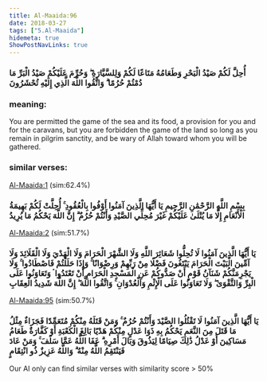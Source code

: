 ```yaml
---
title: Al-Maaida:96
date: 2018-03-27
tags: ["5.Al-Maaida"]
hidemeta: true 
ShowPostNavLinks: true 
---
```

### أُحِلَّ لَكُمْ صَيْدُ الْبَحْرِ وَطَعَامُهُ مَتَاعًا لَكُمْ وَلِلسَّيَّارَةِ ۖ وَحُرِّمَ عَلَيْكُمْ صَيْدُ الْبَرِّ مَا دُمْتُمْ حُرُمًا ۗ وَاتَّقُوا اللَّهَ الَّذِي إِلَيْهِ تُحْشَرُونَ
### meaning: 
You are permitted the game of the sea and its food, a provision for you and for the caravans, but you are forbidden the game of the land so long as you remain in pilgrim sanctity, and be wary of Allah toward whom you will be gathered.
### similar verses: 

[Al-Maaida:1](/5/1) (sim:62.4%)

### بِسْمِ اللَّهِ الرَّحْمَٰنِ الرَّحِيمِ يَا أَيُّهَا الَّذِينَ آمَنُوا أَوْفُوا بِالْعُقُودِ ۚ أُحِلَّتْ لَكُمْ بَهِيمَةُ الْأَنْعَامِ إِلَّا مَا يُتْلَىٰ عَلَيْكُمْ غَيْرَ مُحِلِّي الصَّيْدِ وَأَنْتُمْ حُرُمٌ ۗ إِنَّ اللَّهَ يَحْكُمُ مَا يُرِيدُ

[Al-Maaida:2](/5/2) (sim:51.7%)

### يَا أَيُّهَا الَّذِينَ آمَنُوا لَا تُحِلُّوا شَعَائِرَ اللَّهِ وَلَا الشَّهْرَ الْحَرَامَ وَلَا الْهَدْيَ وَلَا الْقَلَائِدَ وَلَا آمِّينَ الْبَيْتَ الْحَرَامَ يَبْتَغُونَ فَضْلًا مِنْ رَبِّهِمْ وَرِضْوَانًا ۚ وَإِذَا حَلَلْتُمْ فَاصْطَادُوا ۚ وَلَا يَجْرِمَنَّكُمْ شَنَآنُ قَوْمٍ أَنْ صَدُّوكُمْ عَنِ الْمَسْجِدِ الْحَرَامِ أَنْ تَعْتَدُوا ۘ وَتَعَاوَنُوا عَلَى الْبِرِّ وَالتَّقْوَىٰ ۖ وَلَا تَعَاوَنُوا عَلَى الْإِثْمِ وَالْعُدْوَانِ ۚ وَاتَّقُوا اللَّهَ ۖ إِنَّ اللَّهَ شَدِيدُ الْعِقَابِ

[Al-Maaida:95](/5/95) (sim:50.7%)

### يَا أَيُّهَا الَّذِينَ آمَنُوا لَا تَقْتُلُوا الصَّيْدَ وَأَنْتُمْ حُرُمٌ ۚ وَمَنْ قَتَلَهُ مِنْكُمْ مُتَعَمِّدًا فَجَزَاءٌ مِثْلُ مَا قَتَلَ مِنَ النَّعَمِ يَحْكُمُ بِهِ ذَوَا عَدْلٍ مِنْكُمْ هَدْيًا بَالِغَ الْكَعْبَةِ أَوْ كَفَّارَةٌ طَعَامُ مَسَاكِينَ أَوْ عَدْلُ ذَٰلِكَ صِيَامًا لِيَذُوقَ وَبَالَ أَمْرِهِ ۗ عَفَا اللَّهُ عَمَّا سَلَفَ ۚ وَمَنْ عَادَ فَيَنْتَقِمُ اللَّهُ مِنْهُ ۗ وَاللَّهُ عَزِيزٌ ذُو انْتِقَامٍ

Our AI only can find similar verses with similarity score > 50% 

